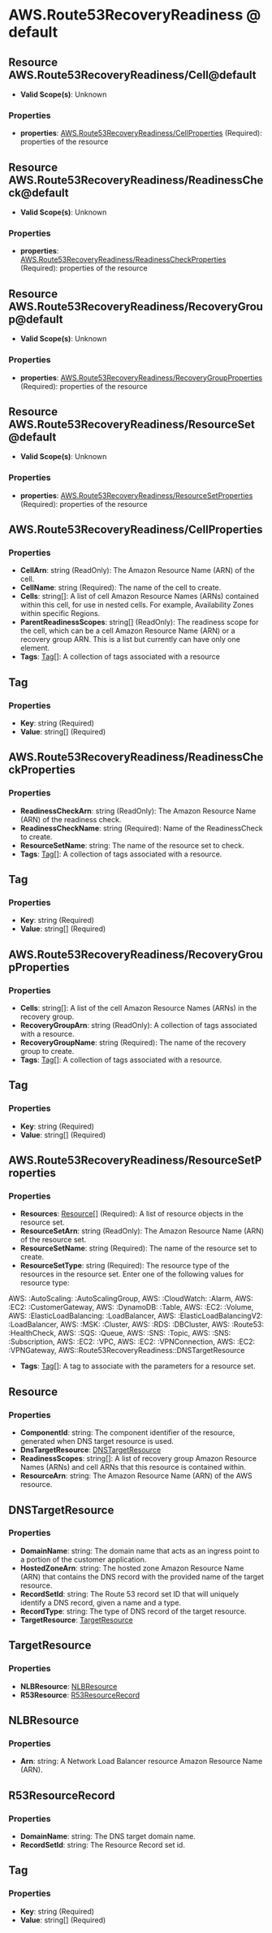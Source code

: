# AWS.Route53RecoveryReadiness @ default

## Resource AWS.Route53RecoveryReadiness/Cell@default
* **Valid Scope(s)**: Unknown
### Properties
* **properties**: [AWS.Route53RecoveryReadiness/CellProperties](#awsroute53recoveryreadinesscellproperties) (Required): properties of the resource

## Resource AWS.Route53RecoveryReadiness/ReadinessCheck@default
* **Valid Scope(s)**: Unknown
### Properties
* **properties**: [AWS.Route53RecoveryReadiness/ReadinessCheckProperties](#awsroute53recoveryreadinessreadinesscheckproperties) (Required): properties of the resource

## Resource AWS.Route53RecoveryReadiness/RecoveryGroup@default
* **Valid Scope(s)**: Unknown
### Properties
* **properties**: [AWS.Route53RecoveryReadiness/RecoveryGroupProperties](#awsroute53recoveryreadinessrecoverygroupproperties) (Required): properties of the resource

## Resource AWS.Route53RecoveryReadiness/ResourceSet@default
* **Valid Scope(s)**: Unknown
### Properties
* **properties**: [AWS.Route53RecoveryReadiness/ResourceSetProperties](#awsroute53recoveryreadinessresourcesetproperties) (Required): properties of the resource

## AWS.Route53RecoveryReadiness/CellProperties
### Properties
* **CellArn**: string (ReadOnly): The Amazon Resource Name (ARN) of the cell.
* **CellName**: string (Required): The name of the cell to create.
* **Cells**: string[]: A list of cell Amazon Resource Names (ARNs) contained within this cell, for use in nested cells. For example, Availability Zones within specific Regions.
* **ParentReadinessScopes**: string[] (ReadOnly): The readiness scope for the cell, which can be a cell Amazon Resource Name (ARN) or a recovery group ARN. This is a list but currently can have only one element.
* **Tags**: [Tag](#tag)[]: A collection of tags associated with a resource

## Tag
### Properties
* **Key**: string (Required)
* **Value**: string[] (Required)

## AWS.Route53RecoveryReadiness/ReadinessCheckProperties
### Properties
* **ReadinessCheckArn**: string (ReadOnly): The Amazon Resource Name (ARN) of the readiness check.
* **ReadinessCheckName**: string (Required): Name of the ReadinessCheck to create.
* **ResourceSetName**: string: The name of the resource set to check.
* **Tags**: [Tag](#tag)[]: A collection of tags associated with a resource.

## Tag
### Properties
* **Key**: string (Required)
* **Value**: string[] (Required)

## AWS.Route53RecoveryReadiness/RecoveryGroupProperties
### Properties
* **Cells**: string[]: A list of the cell Amazon Resource Names (ARNs) in the recovery group.
* **RecoveryGroupArn**: string (ReadOnly): A collection of tags associated with a resource.
* **RecoveryGroupName**: string (Required): The name of the recovery group to create.
* **Tags**: [Tag](#tag)[]: A collection of tags associated with a resource.

## Tag
### Properties
* **Key**: string (Required)
* **Value**: string[] (Required)

## AWS.Route53RecoveryReadiness/ResourceSetProperties
### Properties
* **Resources**: [Resource](#resource)[] (Required): A list of resource objects in the resource set.
* **ResourceSetArn**: string (ReadOnly): The Amazon Resource Name (ARN) of the resource set.
* **ResourceSetName**: string (Required): The name of the resource set to create.
* **ResourceSetType**: string (Required): The resource type of the resources in the resource set. Enter one of the following values for resource type: 

AWS: :AutoScaling: :AutoScalingGroup, AWS: :CloudWatch: :Alarm, AWS: :EC2: :CustomerGateway, AWS: :DynamoDB: :Table, AWS: :EC2: :Volume, AWS: :ElasticLoadBalancing: :LoadBalancer, AWS: :ElasticLoadBalancingV2: :LoadBalancer, AWS: :MSK: :Cluster, AWS: :RDS: :DBCluster, AWS: :Route53: :HealthCheck, AWS: :SQS: :Queue, AWS: :SNS: :Topic, AWS: :SNS: :Subscription, AWS: :EC2: :VPC, AWS: :EC2: :VPNConnection, AWS: :EC2: :VPNGateway, AWS::Route53RecoveryReadiness::DNSTargetResource
* **Tags**: [Tag](#tag)[]: A tag to associate with the parameters for a resource set.

## Resource
### Properties
* **ComponentId**: string: The component identifier of the resource, generated when DNS target resource is used.
* **DnsTargetResource**: [DNSTargetResource](#dnstargetresource)
* **ReadinessScopes**: string[]: A list of recovery group Amazon Resource Names (ARNs) and cell ARNs that this resource is contained within.
* **ResourceArn**: string: The Amazon Resource Name (ARN) of the AWS resource.

## DNSTargetResource
### Properties
* **DomainName**: string: The domain name that acts as an ingress point to a portion of the customer application.
* **HostedZoneArn**: string: The hosted zone Amazon Resource Name (ARN) that contains the DNS record with the provided name of the target resource.
* **RecordSetId**: string: The Route 53 record set ID that will uniquely identify a DNS record, given a name and a type.
* **RecordType**: string: The type of DNS record of the target resource.
* **TargetResource**: [TargetResource](#targetresource)

## TargetResource
### Properties
* **NLBResource**: [NLBResource](#nlbresource)
* **R53Resource**: [R53ResourceRecord](#r53resourcerecord)

## NLBResource
### Properties
* **Arn**: string: A Network Load Balancer resource Amazon Resource Name (ARN).

## R53ResourceRecord
### Properties
* **DomainName**: string: The DNS target domain name.
* **RecordSetId**: string: The Resource Record set id.

## Tag
### Properties
* **Key**: string (Required)
* **Value**: string[] (Required)

